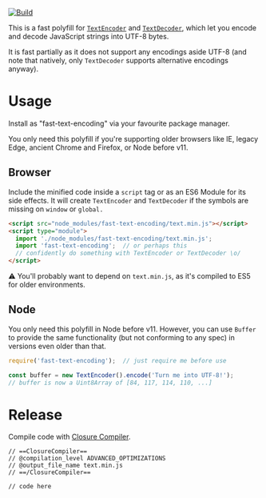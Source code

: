 [![Build](https://api.travis-ci.org/samthor/fast-text-encoding.svg?branch=master)](https://travis-ci.org/samthor/fast-text-encoding)

This is a fast polyfill for [`TextEncoder`][1] and [`TextDecoder`][2], which let you encode and decode JavaScript strings into UTF-8 bytes.

It is fast partially as it does not support any encodings aside UTF-8 (and note that natively, only `TextDecoder` supports alternative encodings anyway).

[1]: https://developer.mozilla.org/en-US/docs/Web/API/TextEncoder
[2]: https://developer.mozilla.org/en-US/docs/Web/API/TextDecoder

# Usage

Install as "fast-text-encoding" via your favourite package manager.

You only need this polyfill if you're supporting older browsers like IE, legacy Edge, ancient Chrome and Firefox, or Node before v11.

## Browser

Include the minified code inside a `script` tag or as an ES6 Module for its side effects.
It will create `TextEncoder` and `TextDecoder` if the symbols are missing on `window` or `global.`

```html
<script src="node_modules/fast-text-encoding/text.min.js"></script>
<script type="module">
  import './node_modules/fast-text-encoding/text.min.js';
  import 'fast-text-encoding';  // or perhaps this
  // confidently do something with TextEncoder or TextDecoder \o/
</script>
```

⚠️ You'll probably want to depend on `text.min.js`, as it's compiled to ES5 for older environments.

## Node

You only need this polyfill in Node before v11.
However, you can use `Buffer` to provide the same functionality (but not conforming to any spec) in versions even older than that.

```js
require('fast-text-encoding');  // just require me before use

const buffer = new TextEncoder().encode('Turn me into UTF-8!');
// buffer is now a Uint8Array of [84, 117, 114, 110, ...]
```

# Release

Compile code with [Closure Compiler](https://closure-compiler.appspot.com/home).

```
// ==ClosureCompiler==
// @compilation_level ADVANCED_OPTIMIZATIONS
// @output_file_name text.min.js
// ==/ClosureCompiler==

// code here
```
